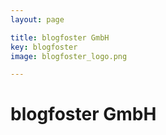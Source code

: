 ```yaml
---
layout: page

title: blogfoster GmbH
key: blogfoster
image: blogfoster_logo.png

---
```


# blogfoster GmbH
